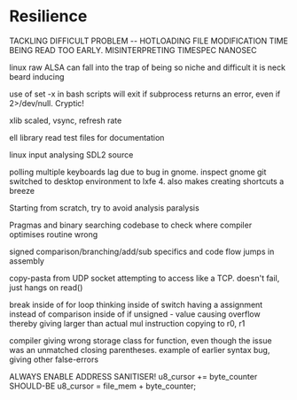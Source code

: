 # Resilience

TACKLING DIFFICULT PROBLEM -- HOTLOADING
FILE MODIFICATION TIME BEING READ TOO EARLY.
MISINTERPRETING TIMESPEC NANOSEC

linux raw ALSA can fall into the trap of being so niche and difficult it is neck beard inducing

use of set -x in bash scripts will exit if subprocess returns an error, even if 2>/dev/null. Cryptic!

xlib scaled, vsync, refresh rate

ell library
read test files for documentation

linux input analysing SDL2 source

polling multiple keyboards lag due to bug in gnome. inspect gnome git
switched to desktop environment to lxfe 4. also makes creating shortcuts a breeze

Starting from scratch, try to avoid analysis paralysis

Pragmas and binary searching codebase to check where compiler optimises routine wrong

signed comparison/branching/add/sub specifics and code flow jumps in assembly

copy-pasta from UDP socket attempting to access like a TCP. doesn't fail, just hangs on read()

break inside of for loop thinking inside of switch
having a assignment instead of comparison inside of if
unsigned - value causing overflow thereby giving larger than actual
mul instruction copying to r0, r1

compiler giving wrong storage class for function, even though the issue was an unmatched closing parentheses.
example of earlier syntax bug, giving other false-errors

ALWAYS ENABLE ADDRESS SANITISER!
u8_cursor += byte_counter SHOULD-BE u8_cursor = file_mem + byte_counter;
